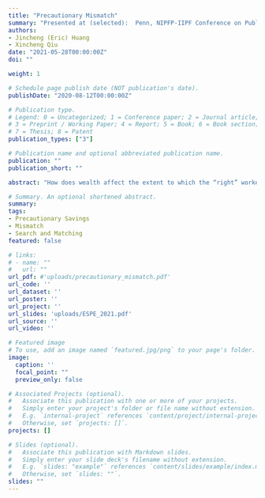```yaml
---
title: "Precautionary Mismatch"
summary: "Presented at (selected):  Penn, NIPFP-IIPF Conference on Public Finance, CMES 2021, SED 2021, Dale T. Mortensen Centre Conference, Conference in Honor of Juan J. Dolado, Essex/RHUL/Bristol Junior Search and Matching Workshop, St. Louis Fed, Warwick Economics PhD Conference, WUSTL EGSC"
authors:
- Jincheng (Eric) Huang
- Xincheng Qiu
date: "2021-05-28T00:00:00Z"
doi: ""

weight: 1

# Schedule page publish date (NOT publication's date).
publishDate: "2020-08-12T00:00:00Z"

# Publication type.
# Legend: 0 = Uncategorized; 1 = Conference paper; 2 = Journal article;
# 3 = Preprint / Working Paper; 4 = Report; 5 = Book; 6 = Book section;
# 7 = Thesis; 8 = Patent
publication_types: ["3"]

# Publication name and optional abbreviated publication name.
publication: ""
publication_short: ""

abstract: "How does wealth affect the extent to which the “right” workers are allocated to the “right” jobs? We study this question using a model with worker and firm heterogeneity, search frictions and incomplete markets. In the model, workers and firms jointly face a trade-off between the speed of match formation and the productivity of a match. As production-maximizing matches are hard to form due to search frictions, workers and firms agree on a range of mutually-acceptable matches. For workers having little wealth while searching for jobs, this trade-off is weighed in favor of speed due to precautionary motive, leading to weaker sorting and thus a higher degree of skill mismatch. We call this phenomenon “precautionary mismatch”. We show that the model's predictions of the relationships between wealth, search behavior and labor market outcomes are consistent with empirical evidence from NLSY79 and O*NET. To shed light on the role of wealth in affecting labor market allocation and efficiency, we conduct a counterfactual exercise using a financial shock that erases 50% of wealth held by workers. We find that by exacerbating precautionary mismatch, the shock leads to a substantial decrease in productivity, especially for high-skilled workers."

# Summary. An optional shortened abstract.
summary:
tags:
- Precautionary Savings
- Mismatch
- Search and Matching
featured: false

# links:
# - name: ""
#   url: ""
url_pdf: #'uploads/precautionary_mismatch.pdf'
url_code: ''
url_dataset: ''
url_poster: ''
url_project: ''
url_slides: 'uploads/ESPE_2021.pdf'
url_source: ''
url_video: ''

# Featured image
# To use, add an image named `featured.jpg/png` to your page's folder.
image:
  caption: ''
  focal_point: ""
  preview_only: false

# Associated Projects (optional).
#   Associate this publication with one or more of your projects.
#   Simply enter your project's folder or file name without extension.
#   E.g. `internal-project` references `content/project/internal-project/index.md`.
#   Otherwise, set `projects: []`.
projects: []

# Slides (optional).
#   Associate this publication with Markdown slides.
#   Simply enter your slide deck's filename without extension.
#   E.g. `slides: "example"` references `content/slides/example/index.md`.
#   Otherwise, set `slides: ""`.
slides: ""
---
```

